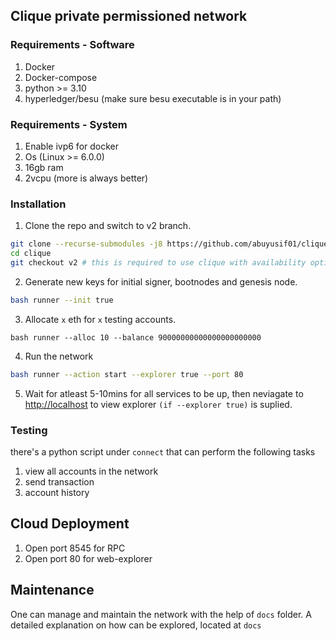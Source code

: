 
## Clique private permissioned network

### Requirements - Software
1. Docker
2. Docker-compose
3. python >= 3.10
4. hyperledger/besu (make sure besu executable is in your path)

### Requirements - System
1. Enable ivp6 for docker
2. Os (Linux >= 6.0.0)
3. 16gb ram
4. 2vcpu (more is always better)

### Installation

1. Clone the repo and switch to v2 branch.

```bash
git clone --recurse-submodules -j8 https://github.com/abuyusif01/clique clique
cd clique
git checkout v2 # this is required to use clique with availability option
```

2. Generate new keys for initial signer, bootnodes and genesis node.

```bash
bash runner --init true
```

3. Allocate  `x` eth for `x` testing accounts.
```
bash runner --alloc 10 --balance 90000000000000000000000
```
4. Run the network

```bash
bash runner --action start --explorer true --port 80
```

5. Wait for atleast 5-10mins for all services to be up, then neviagate to <http://localhost> to view explorer `(if --explorer true)` is suplied. 


### Testing
there's a python script under `connect` that can perform the following tasks

1. view all accounts in the network
2. send transaction
3. account history



## Cloud Deployment

1. Open port 8545 for RPC
2. Open port 80 for web-explorer


## Maintenance

One can manage and maintain the network with the help of `docs` folder. A detailed explanation on how can be explored, located at `docs`